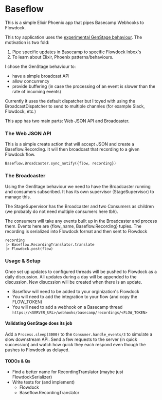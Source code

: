 # Baseflow

This is a simple Elixir Phoenix app that pipes Basecamp Webhooks to Flowdock. 

This toy application uses the [experimental GenStage
behaviour](http://elixir-lang.org/blog/2016/07/14/announcing-genstage/). The
motivation is two fold: 

1. Pipe specific updates in Basecamp to specific Flowdock Inbox's
2. To learn about Elixir, Phoenix patterns/behaviours.

I chose the GenStage behaviour to:

- have a simple broadcast API
- allow concurrency
- provide buffering (in case the processing of an event is slower than the
  rate of incoming events)

Currently it uses the default dispatcher but I toyed with using the
BroadcastDispatcher to send to multiple channles (for example Slack, Flowdock,
etc.)

This app has two main parts: Web JSON API and Broadcaster.

### The Web JSON API
This is a simple create action that will accept JSON and create a
Baseflow.Recording. It will then broadcast that recording to a given Flowdock
flow.

    Baseflow.Broadcaster.sync_notify({flow, recording})

### The Broadcaster

Using the GenStage behaviour we need to have the Broadcaster running and
consumers subscribed. It has its own supervisor (StageSupervisor) to manage
this.

The StageSupervisor has the Broadcaster and two Consumers as children (we
probably do not need multiple consumers here tbh).

The consumers will take any events built up in the Broadcaster and process
them. Events here are {flow_name, Baseflow.Recording} tuples. The recording is
serialized into Flowdock format and then sent to Flowdock
    
    recording
    |> Baseflow.RecordingTranslator.translate
    |> Flowdock.post(flow)

### Usage & Setup

Once set up updates to configured threads will be pushed to Flowdock as a daily
discussion. All updates during a day will be appended to the discussion. New
disucssion will be created when there is an update.


- Baseflow will need to be added to your orginization's Flowdock
- You will need to add the integration to your flow (and copy the FLOW_TOKEN)
- You will need to add a webhook on a Basecamp thread `https://<SERVER_URL>/webhooks/basecamp/recordings/<FLOW_TOKEN>`

#### Validating GenStage does its job

Add a `Process.sleep(3000)` to the `Consumer.handle_events/3` to simulate a
slow downstream API. Send a few requests to the server (in quick succession)
and watch how quick they each respond even though the pushes to Flowdock as
delayed.

#### TODOs & Qs

- Find a better name for RecordingTranslator (maybe just FlowdockSerializer)
- Write tests for (and implement)
    - Flowdock
    - Baseflow.RecordingTranslator
